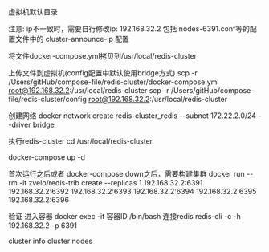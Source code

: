 虚拟机默认目录


注意: ip不一致时，需要自行修改ip: 192.168.32.2   包括 nodes-6391.conf等的配置文件中的 cluster-announce-ip 配置

将文件docker-compose.yml拷贝到/usr/local/redis-cluster

上传文件到虚拟机(config配置中默认使用bridge方式)
scp -r /Users/gitHub/compose-file/redis-cluster/docker-compose.yml root@192.168.32.2:/usr/local/redis-cluster
scp -r /Users/gitHub/compose-file/redis-cluster/config root@192.168.32.2:/usr/local/redis-cluster

创建网络
docker network create redis-cluster_redis --subnet 172.22.2.0/24 --driver bridge

执行redis-cluster
cd /usr/local/redis-cluster

docker-compose up -d

首次运行之后或者 docker-compose down之后，需要构建集群
docker run --rm -it zvelo/redis-trib create --replicas 1 192.168.32.2:6391 192.168.32.2:6392 192.168.32.2:6393 192.168.32.2:6394 192.168.32.2:6395 192.168.32.2:6396


验证
进入容器
docker exec -it 容器ID /bin/bash
连接redis
redis-cli -c -h 192.168.32.2 -p 6391

cluster info
cluster nodes

